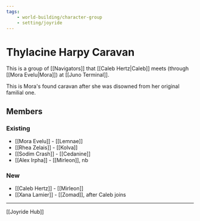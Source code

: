 ```yaml
---
tags:
    - world-building/character-group
    - setting/joyride
---
```

# Thylacine Harpy Caravan

This is a group of [[Navigators]] that [[Caleb Hertz|Caleb]] meets (through [[Mora Evelu|Mora]]) at [[Juno Terminal]].

This is Mora's found caravan after she was disowned from her original familial one.

## Members
### Existing
- [[Mora Evelu]] - [[Lemnae]]
- [[Rhea Zelais]] - [[Kolva]]
- [[Sodim Crash]] - [[Cedanine]]
- [[Alex Irpha]] - [[Mirleon]], nb

### New
- [[Caleb Hertz]] - [[Mirleon]]
- [[Xana Lamier]] - [[Zomad]], after Caleb joins

---
[[Joyride Hub]]